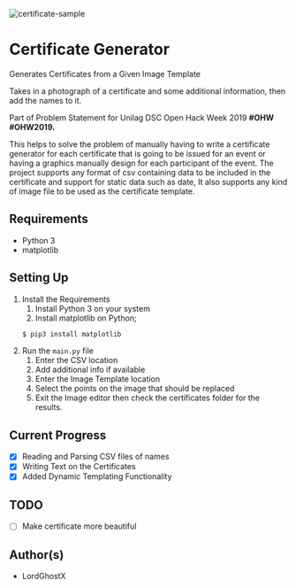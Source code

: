 ![certificate-sample](img/certificate-sample.jpeg)

# Certificate Generator

Generates Certificates from a Given Image Template

Takes in a photograph of a certificate and some additional information, then add the names to it.

Part of Problem Statement for Unilag DSC Open Hack Week 2019 **#OHW #OHW2019.**

This helps to solve the problem of manually having to write a certificate generator for each certificate that is going to be issued for an event or having a graphics manually design for each participant of the event. The project supports any format of csv containing data to be included in the certificate and support for static data such as date, It also supports any kind of image file to be used as the certificate template.

## Requirements
* Python 3
* matplotlib

## Setting Up
1. Install the Requirements
    1. Install Python 3 on your system
    2. Install matplotlib on Python;
      ```bash
      $ pip3 install matplotlib
      ```
2. Run the `main.py` file
    1. Enter the CSV location
    2. Add additional info if available
    3. Enter the Image Template location
    4. Select the points on the image that should be replaced
    5. Exit the Image editor then check the certificates folder for the results.

## Current Progress
* [x] Reading and Parsing CSV files of names
* [x] Writing Text on the Certificates
* [x] Added Dynamic Templating Functionality

## TODO
* [ ] Make certificate more beautiful

## Author(s)
* LordGhostX
